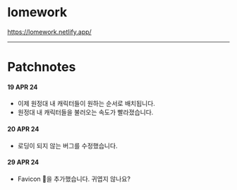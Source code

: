 # lomework

https://lomework.netlify.app/

--- 

# Patchnotes   
#### 19 APR 24
 - 이제 원정대 내 캐릭터들이 원하는 순서로 배치됩니다.
 - 원정대 내 캐릭터들을 불러오는 속도가 빨라졌습니다.
#### 20 APR 24
 - 로딩이 되지 않는 버그를 수정했습니다.
#### 29 APR 24
 - Favicon 🦕을 추가했습니다. 귀엽지 않나요?